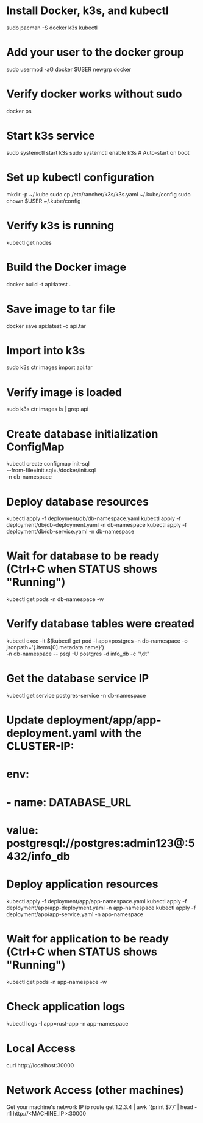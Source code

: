 # Install Docker, k3s, and kubectl
sudo pacman -S docker k3s kubectl

# Add your user to the docker group
sudo usermod -aG docker $USER
newgrp docker

# Verify docker works without sudo
docker ps

# Start k3s service
sudo systemctl start k3s
sudo systemctl enable k3s  # Auto-start on boot

# Set up kubectl configuration
mkdir -p ~/.kube
sudo cp /etc/rancher/k3s/k3s.yaml ~/.kube/config
sudo chown $USER ~/.kube/config

# Verify k3s is running
kubectl get nodes

# Build the Docker image
docker build -t api:latest .

# Save image to tar file
docker save api:latest -o api.tar

# Import into k3s
sudo k3s ctr images import api.tar

# Verify image is loaded
sudo k3s ctr images ls | grep api

# Create database initialization ConfigMap
kubectl create configmap init-sql \
  --from-file=init.sql=./docker/init.sql \
  -n db-namespace

# Deploy database resources
kubectl apply -f deployment/db/db-namespace.yaml
kubectl apply -f deployment/db/db-deployment.yaml -n db-namespace
kubectl apply -f deployment/db/db-service.yaml -n db-namespace

# Wait for database to be ready (Ctrl+C when STATUS shows "Running")
kubectl get pods -n db-namespace -w

# Verify database tables were created
kubectl exec -it $(kubectl get pod -l app=postgres -n db-namespace -o jsonpath='{.items[0].metadata.name}') \
  -n db-namespace -- psql -U postgres -d info_db -c "\dt"

# Get the database service IP
kubectl get service postgres-service -n db-namespace

# Update deployment/app/app-deployment.yaml with the CLUSTER-IP:
# env:
#   - name: DATABASE_URL
#     value: postgresql://postgres:admin123@<CLUSTER-IP>:5432/info_db

# Deploy application resources
kubectl apply -f deployment/app/app-namespace.yaml
kubectl apply -f deployment/app/app-deployment.yaml -n app-namespace
kubectl apply -f deployment/app/app-service.yaml -n app-namespace

# Wait for application to be ready (Ctrl+C when STATUS shows "Running")
kubectl get pods -n app-namespace -w

# Check application logs
kubectl logs -l app=rust-app -n app-namespace

# Local Access
curl http://localhost:30000

# Network Access (other machines)
Get your machine's network IP
ip route get 1.2.3.4 | awk '{print $7}' | head -n1
http://<MACHINE_IP>:30000
